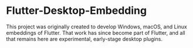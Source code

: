 # Flutter-Desktop-Embedding
This project was originally created to develop Windows, macOS, and Linux embeddings of Flutter. That work has since become part of Flutter, and all that remains here are experimental, early-stage desktop plugins.
